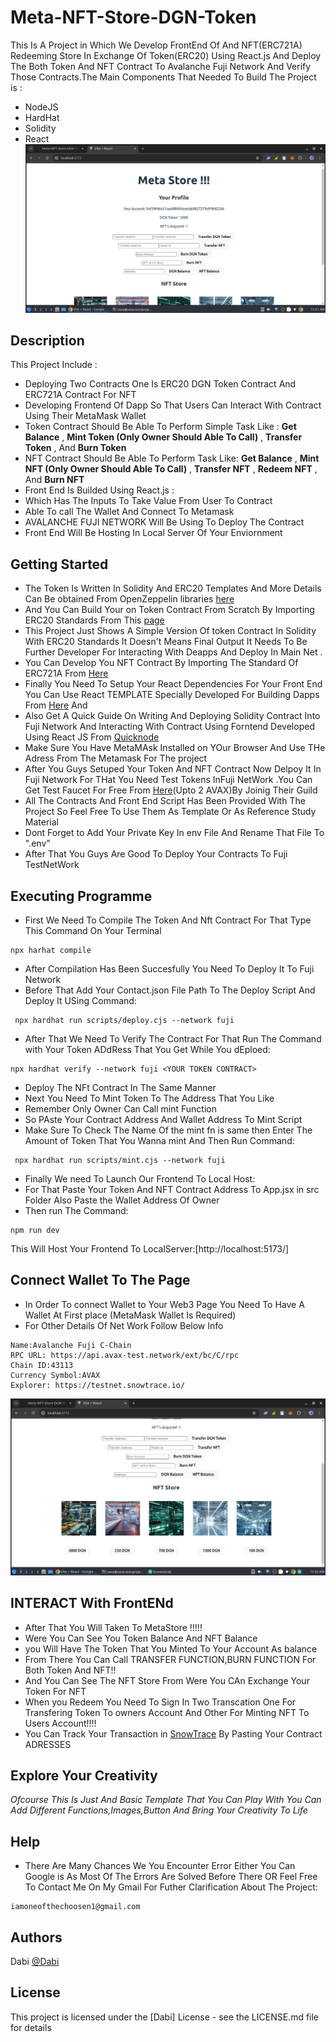 # Meta-NFT-Store-DGN-Token
This Is A Project in Which We Develop FrontEnd Of And NFT(ERC721A) Redeeming Store In Exchange Of Token(ERC20) Using React.js And Deploy The Both Token And NFT Contract To Avalanche Fuji Network And Verify Those Contracts.The Main Components That Needed To Build The Project is :
* NodeJS
* HardHat
* Solidity
* React
![](MetaStore.jpg)
## Description
This Project Include :
* Deploying Two Contracts One Is ERC20 DGN Token Contract And ERC721A Contract For NFT
* Developing Frontend Of Dapp So That Users Can Interact With Contract Using Their MetaMask Wallet
* Token Contract Should Be Able To Perform Simple Task Like :
**Get Balance**  ,
**Mint Token (Only Owner Should Able To Call)** ,
**Transfer Token** ,
 And **Burn Token**
* NFT Contract Should Be Able To Perform Task Like:
**Get Balance**  ,
**Mint NFT (Only Owner Should Able To Call)** ,
**Transfer NFT** ,
**Redeem NFT** ,
 And **Burn NFT**
* Front End Is Builded Using React.js :
* Which Has The Inputs To Take Value From User To Contract
* Able To call The Wallet And Connect To Metamask
* AVALANCHE FUJI NETWORK Will Be Using To Deploy The Contract
* Front End Will Be Hosting In Local Server Of Your Enviornment
## Getting Started
* The Token Is Written In Solidity And ERC20 Templates And More Details Can Be obtained From OpenZeppelin libraries [here](https://openzeppelin.com/contracts/)
* And You Can Build Your on Token Contract From Scratch By Importing ERC20 Standards From This [page](@openzeppelin/contracts@5.0.1/token/ERC20/ERC20.sol)
* This Project Just Shows A Simple Version Of token Contract In Solidity With ERC20 Standards It Doesn't Means Final Output It Needs To Be Further Developer For Interacting With Deapps And Deploy In Main Net .
* You Can Develop You NFT Contract By Importing The Standard  Of ERC721A From [Here](https://github.com/chiru-labs/ERC721A)
* Finally You Need To Setup Your React Dependencies For Your Front End You Can Use React TEMPLATE Specially Developed For Building Dapps From [Here](https://create-react-app.dev/) And
* Also Get A Quick Guide On Writing And Deploying Solidity Contract Into Fuji Network And Interacting With Contract Using Forntend Developed Using React JS From [Quicknode](https://www.quicknode.com/guides/other-chains/avalanche/how-to-create-a-dapp-on-avalanches-fuji-testnet-with-quicknode)
* Make Sure You Have MetaMAsk Installed on YOur Browser And Use THe Adress From The Metamask For The project
* After You Guys Setuped Your Token And NFT Contract Now Delpoy It In Fuji Network For THat You Need Test Tokens InFuji NetWork .You Can Get Test Faucet For Free From [Here](https://faucet.avax-test.network/)(Upto 2 AVAX)By Joinig Their Guild
* All The Contracts And Front End Script Has Been Provided With The Project So Feel Free To Use Them As Template Or As Reference Study Material
* Dont Forget to Add Your Private Key In env File And Rename That File To ".env"
* After That You Guys Are Good To Deploy Your Contracts To Fuji TestNetWork
## Executing Programme
* First We Need To Compile The Token And Nft Contract For That Type This Command On Your Terminal
````
npx harhat compile
````
* After Compilation Has Been Succesfully You Need To Deploy It To Fuji Network
* Before That Add Your Contact.json File Path To The Deploy Script And Deploy It USing Command:
````
 npx hardhat run scripts/deploy.cjs --network fuji
````
* After That We Need To Verify The Contract For That Run The Command with Your Token ADdRess That You Get While You dEploed:
````
npx hardhat verify --network fuji <YOUR TOKEN CONTRACT>
````
* Deploy The NFt Contract In The Same Manner
* Next You Need To Mint Token To The Address That You Like
* Remember Only Owner Can Call mint Function
* So PAste Your Contract Address And Wallet Address To Mint Script
* Make Sure To Check The Name Of the mint fn is same then Enter The Amount of Token That You Wanna mint And Then Run Command:
````
 npx hardhat run scripts/mint.cjs --network fuji
````
* Finally We need To Launch Our Frontend To Local Host:
* For That Paste Your Token And NFT Contract Address To App.jsx in src Folder Also Paste the Wallet Address Of Owner
* Then run The Command:
 ````
npm run dev
````
This Will Host Your Frontend To LocalServer:[http://localhost:5173/]
## Connect Wallet To The Page
* In Order To connect Wallet to Your Web3 Page You Need To Have A Wallet At First place (MetaMask Wallet Is Required)
* For Other Details Of Net Work Follow Below Info
````
Name:Avalanche Fuji C-Chain
RPC URL: https://api.avax-test.network/ext/bc/C/rpc
Chain ID:43113
Currency Symbol:AVAX
Explorer: https://testnet.snowtrace.io/
````
![](NFTStore.jpg)
## INTERACT With FrontENd
* After That You Will Taken To MetaStore !!!!!
* Were You Can See You Token Balance And NFT Balance
* you Will Have The Token That You Minted To Your Account As balance
* From There You Can Call TRANSFER FUNCTION,BURN FUNCTION For Both Token And NFT!!
* And You Can See The NFT Store From Were You CAn Exchange Your Token For NFT
* When you Redeem You Need To Sign In Two Transcation One For Transfering Token To owners Account And Other For Minting NFT To Users Account!!!!
* You Can Track Your Transaction in [SnowTrace](https://testnet.snowtrace.io/) By Pasting Your Contract ADRESSES
## Explore Your Creativity
*Ofcourse This Is Just And Basic Template That You Can Play With You Can Add Different Functions,Images,Button And Bring Your Creativity To Life*
## Help
* There Are Many Chances We You Encounter Error Either You Can Google is As Most Of The Errors Are Solved Before There OR
 Feel Free To Contact Me On My Gmail For Futher Clarification About The Project:
````
iamoneofthechoosen1@gmail.com
````

## Authors

Dabi 
[@Dabi](iamoneofthechoosen1@gmial.com)


## License

This project is licensed under the [Dabi] License - see the LICENSE.md file for details




